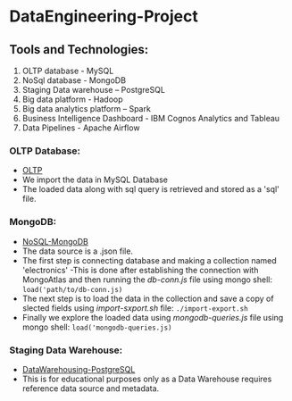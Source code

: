 # DataEngineering-Project
## Tools and Technologies:
  1. OLTP database - MySQL
  2. NoSql database - MongoDB
  3. Staging Data warehouse – PostgreSQL
  4. Big data platform - Hadoop
  5. Big data analytics platform – Spark
  6. Business Intelligence Dashboard - IBM Cognos Analytics and Tableau
  7. Data Pipelines - Apache Airflow
### OLTP Database:
  - [OLTP](https://github.com/mehassanhmood/DataEngineering-Project/tree/main/OLTP)
  - We import the data in MySQL Database
  - The loaded data along with sql query is retrieved and stored as a 'sql' file.
### MongoDB:
  - [NoSQL-MongoDB](https://github.com/mehassanhmood/DataEngineering-Project/tree/main/NoSQL-MongoDB)
  - The data source is a .json file.
  - The first step is connecting database and making a collection named 'electronics'
      -This is done after establishing the connection with MongoAtlas and then running the *db-conn.js* file using mongo shell:
        ```load('path/to/db-conn.js)```
  - The next step is to load the data in the collection and save a copy of slected fields using *import-sxport.sh* file:
      ```./import-export.sh```
  - Finally we explore the loaded data using *mongodb-queries.js* file using mongo shell:
      ```load('mongodb-queries.js)```
### Staging Data Warehouse:
  - [DataWarehousing-PostgreSQL](https://github.com/mehassanhmood/DataEngineering-Project/tree/main/DataWarehousing-PostgreSQL)
  - This is for educational purposes only as a Data Warehouse requires reference data source and metadata.
